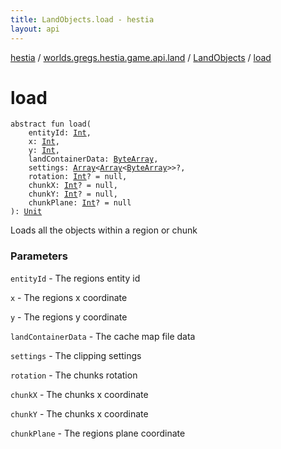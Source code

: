 ```yaml
---
title: LandObjects.load - hestia
layout: api
---
```


<div class='api-docs-breadcrumbs'><a href="../../index.html">hestia</a> / <a href="../index.html">worlds.gregs.hestia.game.api.land</a> / <a href="index.html">LandObjects</a> / <a href="./load.html">load</a></div>

# load

<div class="signature"><code><span class="keyword">abstract</span> <span class="keyword">fun </span><span class="identifier">load</span><span class="symbol">(</span><br/>&nbsp;&nbsp;&nbsp;&nbsp;<span class="parameterName" id="worlds.gregs.hestia.game.api.land.LandObjects$load(kotlin.Int, kotlin.Int, kotlin.Int, kotlin.ByteArray, kotlin.Array((kotlin.Array((kotlin.ByteArray)))), kotlin.Int, kotlin.Int, kotlin.Int, kotlin.Int)/entityId">entityId</span><span class="symbol">:</span>&nbsp;<a href="https://kotlinlang.org/api/latest/jvm/stdlib/kotlin/-int/index.html"><span class="identifier">Int</span></a><span class="symbol">, </span><br/>&nbsp;&nbsp;&nbsp;&nbsp;<span class="parameterName" id="worlds.gregs.hestia.game.api.land.LandObjects$load(kotlin.Int, kotlin.Int, kotlin.Int, kotlin.ByteArray, kotlin.Array((kotlin.Array((kotlin.ByteArray)))), kotlin.Int, kotlin.Int, kotlin.Int, kotlin.Int)/x">x</span><span class="symbol">:</span>&nbsp;<a href="https://kotlinlang.org/api/latest/jvm/stdlib/kotlin/-int/index.html"><span class="identifier">Int</span></a><span class="symbol">, </span><br/>&nbsp;&nbsp;&nbsp;&nbsp;<span class="parameterName" id="worlds.gregs.hestia.game.api.land.LandObjects$load(kotlin.Int, kotlin.Int, kotlin.Int, kotlin.ByteArray, kotlin.Array((kotlin.Array((kotlin.ByteArray)))), kotlin.Int, kotlin.Int, kotlin.Int, kotlin.Int)/y">y</span><span class="symbol">:</span>&nbsp;<a href="https://kotlinlang.org/api/latest/jvm/stdlib/kotlin/-int/index.html"><span class="identifier">Int</span></a><span class="symbol">, </span><br/>&nbsp;&nbsp;&nbsp;&nbsp;<span class="parameterName" id="worlds.gregs.hestia.game.api.land.LandObjects$load(kotlin.Int, kotlin.Int, kotlin.Int, kotlin.ByteArray, kotlin.Array((kotlin.Array((kotlin.ByteArray)))), kotlin.Int, kotlin.Int, kotlin.Int, kotlin.Int)/landContainerData">landContainerData</span><span class="symbol">:</span>&nbsp;<a href="https://kotlinlang.org/api/latest/jvm/stdlib/kotlin/-byte-array/index.html"><span class="identifier">ByteArray</span></a><span class="symbol">, </span><br/>&nbsp;&nbsp;&nbsp;&nbsp;<span class="parameterName" id="worlds.gregs.hestia.game.api.land.LandObjects$load(kotlin.Int, kotlin.Int, kotlin.Int, kotlin.ByteArray, kotlin.Array((kotlin.Array((kotlin.ByteArray)))), kotlin.Int, kotlin.Int, kotlin.Int, kotlin.Int)/settings">settings</span><span class="symbol">:</span>&nbsp;<a href="https://kotlinlang.org/api/latest/jvm/stdlib/kotlin/-array/index.html"><span class="identifier">Array</span></a><span class="symbol">&lt;</span><a href="https://kotlinlang.org/api/latest/jvm/stdlib/kotlin/-array/index.html"><span class="identifier">Array</span></a><span class="symbol">&lt;</span><a href="https://kotlinlang.org/api/latest/jvm/stdlib/kotlin/-byte-array/index.html"><span class="identifier">ByteArray</span></a><span class="symbol">&gt;</span><span class="symbol">&gt;</span><span class="symbol">?</span><span class="symbol">, </span><br/>&nbsp;&nbsp;&nbsp;&nbsp;<span class="parameterName" id="worlds.gregs.hestia.game.api.land.LandObjects$load(kotlin.Int, kotlin.Int, kotlin.Int, kotlin.ByteArray, kotlin.Array((kotlin.Array((kotlin.ByteArray)))), kotlin.Int, kotlin.Int, kotlin.Int, kotlin.Int)/rotation">rotation</span><span class="symbol">:</span>&nbsp;<a href="https://kotlinlang.org/api/latest/jvm/stdlib/kotlin/-int/index.html"><span class="identifier">Int</span></a><span class="symbol">?</span>&nbsp;<span class="symbol">=</span>&nbsp;null<span class="symbol">, </span><br/>&nbsp;&nbsp;&nbsp;&nbsp;<span class="parameterName" id="worlds.gregs.hestia.game.api.land.LandObjects$load(kotlin.Int, kotlin.Int, kotlin.Int, kotlin.ByteArray, kotlin.Array((kotlin.Array((kotlin.ByteArray)))), kotlin.Int, kotlin.Int, kotlin.Int, kotlin.Int)/chunkX">chunkX</span><span class="symbol">:</span>&nbsp;<a href="https://kotlinlang.org/api/latest/jvm/stdlib/kotlin/-int/index.html"><span class="identifier">Int</span></a><span class="symbol">?</span>&nbsp;<span class="symbol">=</span>&nbsp;null<span class="symbol">, </span><br/>&nbsp;&nbsp;&nbsp;&nbsp;<span class="parameterName" id="worlds.gregs.hestia.game.api.land.LandObjects$load(kotlin.Int, kotlin.Int, kotlin.Int, kotlin.ByteArray, kotlin.Array((kotlin.Array((kotlin.ByteArray)))), kotlin.Int, kotlin.Int, kotlin.Int, kotlin.Int)/chunkY">chunkY</span><span class="symbol">:</span>&nbsp;<a href="https://kotlinlang.org/api/latest/jvm/stdlib/kotlin/-int/index.html"><span class="identifier">Int</span></a><span class="symbol">?</span>&nbsp;<span class="symbol">=</span>&nbsp;null<span class="symbol">, </span><br/>&nbsp;&nbsp;&nbsp;&nbsp;<span class="parameterName" id="worlds.gregs.hestia.game.api.land.LandObjects$load(kotlin.Int, kotlin.Int, kotlin.Int, kotlin.ByteArray, kotlin.Array((kotlin.Array((kotlin.ByteArray)))), kotlin.Int, kotlin.Int, kotlin.Int, kotlin.Int)/chunkPlane">chunkPlane</span><span class="symbol">:</span>&nbsp;<a href="https://kotlinlang.org/api/latest/jvm/stdlib/kotlin/-int/index.html"><span class="identifier">Int</span></a><span class="symbol">?</span>&nbsp;<span class="symbol">=</span>&nbsp;null<br/><span class="symbol">)</span><span class="symbol">: </span><a href="https://kotlinlang.org/api/latest/jvm/stdlib/kotlin/-unit/index.html"><span class="identifier">Unit</span></a></code></div>

Loads all the objects within a region or chunk

### Parameters

<code>entityId</code> - The regions entity id

<code>x</code> - The regions x coordinate

<code>y</code> - The regions y coordinate

<code>landContainerData</code> - The cache map file data

<code>settings</code> - The clipping settings

<code>rotation</code> - The chunks rotation

<code>chunkX</code> - The chunks x coordinate

<code>chunkY</code> - The chunks x coordinate

<code>chunkPlane</code> - The regions plane coordinate